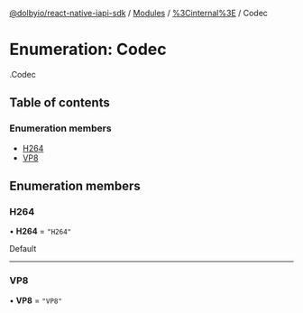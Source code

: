[@dolbyio/react-native-iapi-sdk](../README.md) / [Modules](../modules.md) / [%3Cinternal%3E](../modules/_internal_.md) / Codec

# Enumeration: Codec

[<internal>](../modules/_internal_.md).Codec

## Table of contents

### Enumeration members

- [H264](_internal_.Codec.md#h264)
- [VP8](_internal_.Codec.md#vp8)

## Enumeration members

### H264

• **H264** = `"H264"`

Default

___

### VP8

• **VP8** = `"VP8"`
